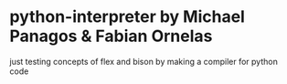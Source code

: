 # python-interpreter by Michael Panagos & Fabian Ornelas
just testing concepts of flex and bison by making a compiler for python code
